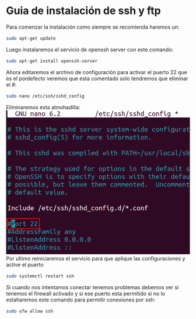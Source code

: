 # Guia de instalación de ssh y ftp
Para comenzar la instalación como siempre se recomienda haremos un:
```bash
sudo apt-get update
```
Luego instalaremos el servicio de openssh server con este comando:
```bash 
sudo apt-get install openssh-server
```
Ahora editaremos el archivo de configuración para activar el puerto 22 que es el pordefecto veremos que esta comentado solo tendremos que eliminar el #:
```bash 
sudo nano /etc/ssh/sshd_config
```
Eliminaremos esta almohadilla:  
![ssh1](https://github.com/AlvaroAMGX/Practica_2_Trimestre_SRI/blob/main/capturas/ssh.png)
Por ultimo reiniciaremos el servicio para que aplique las configuraciones y active el puerto
```bash
sudo systemctl restart ssh
```
Si cuando nos intentamos conectar tenemos problemas debemos ver si tenemos el firewall activado y si ese puerto esta permitido si no lo estaharemos este comando para permitir conexiones por ssh:
```bash
sudo ufw allow ssh
```
